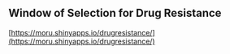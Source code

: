 ## Window of Selection for Drug Resistance

[https://moru.shinyapps.io/drugresistance/](https://moru.shinyapps.io/drugresistance/)
